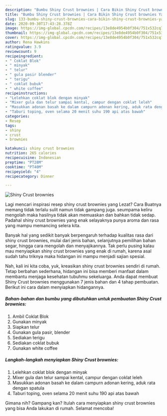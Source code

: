 ```yaml
---
description: "Bumbu Shiny Crust brownies | Cara Bikin Shiny Crust brownies Yang Bisa Manjain Lidah"
title: "Bumbu Shiny Crust brownies | Cara Bikin Shiny Crust brownies Yang Bisa Manjain Lidah"
slug: 133-bumbu-shiny-crust-brownies-cara-bikin-shiny-crust-brownies-yang-bisa-manjain-lidah
date: 2020-09-30T17:43:28.378Z
image: https://img-global.cpcdn.com/recipes/13e8de4954b0f304/751x532cq70/shiny-crust-brownies-foto-resep-utama.jpg
thumbnail: https://img-global.cpcdn.com/recipes/13e8de4954b0f304/751x532cq70/shiny-crust-brownies-foto-resep-utama.jpg
cover: https://img-global.cpcdn.com/recipes/13e8de4954b0f304/751x532cq70/shiny-crust-brownies-foto-resep-utama.jpg
author: Rena Hawkins
ratingvalue: 3.9
reviewcount: 9
recipeingredient:
- " Coklat Blok"
- " minyak"
- " telur"
- " gula pasir blender"
- " terigu"
- " coklat bubuk"
- " white coffee"
recipeinstructions:
- "Lelehkan coklat blok dengan minyak"
- "Mixer gula dan telur sampai kental, campur dengan coklat leleh"
- "Masukkan adonan basah ke dalam campurn adonan kering, aduk rata dengan spatula"
- "Taburi toping, oven selama 20 menit suhu 190 api atas bawah"
categories:
- Resep
tags:
- shiny
- crust
- brownies

katakunci: shiny crust brownies 
nutrition: 265 calories
recipecuisine: Indonesian
preptime: "PT28M"
cooktime: "PT40M"
recipeyield: "4"
recipecategory: Dinner

---
```



![Shiny Crust brownies](https://img-global.cpcdn.com/recipes/13e8de4954b0f304/751x532cq70/shiny-crust-brownies-foto-resep-utama.jpg)

Lagi mencari inspirasi resep shiny crust brownies yang Lezat? Cara Buatnya memang tidak terlalu sulit namun tidak gampang juga. seumpama keliru mengolah maka hasilnya tidak akan memuaskan dan bahkan tidak sedap. Padahal shiny crust brownies yang enak selayaknya punya aroma dan rasa yang mampu memancing selera kita.

Banyak hal yang sedikit banyak berpengaruh terhadap kualitas rasa dari shiny crust brownies, mulai dari jenis bahan, selanjutnya pemilihan bahan segar, hingga cara mengolah dan menyajikannya. Tak perlu pusing kalau mau menyiapkan shiny crust brownies yang enak di rumah, karena asal sudah tahu triknya maka hidangan ini mampu menjadi sajian spesial.




Nah, kali ini kita coba, yuk, kreasikan shiny crust brownies sendiri di rumah. Tetap berbahan sederhana, hidangan ini bisa memberi manfaat dalam membantu menjaga kesehatan tubuhmu sekeluarga. Anda dapat membuat Shiny Crust brownies menggunakan 7 jenis bahan dan 4 tahap pembuatan. Berikut ini cara dalam menyiapkan hidangannya.

<!--inarticleads1-->

##### Bahan-bahan dan bumbu yang dibutuhkan untuk pembuatan Shiny Crust brownies:

1. Ambil  Coklat Blok
1. Gunakan  minyak
1. Siapkan  telur
1. Gunakan  gula pasir, blender
1. Sediakan  terigu
1. Sediakan  coklat bubuk
1. Gunakan  white coffee




<!--inarticleads2-->

##### Langkah-langkah menyiapkan Shiny Crust brownies:

1. Lelehkan coklat blok dengan minyak
1. Mixer gula dan telur sampai kental, campur dengan coklat leleh
1. Masukkan adonan basah ke dalam campurn adonan kering, aduk rata dengan spatula
1. Taburi toping, oven selama 20 menit suhu 190 api atas bawah




Gimana nih? Gampang kan? Itulah cara menyiapkan shiny crust brownies yang bisa Anda lakukan di rumah. Selamat mencoba!
